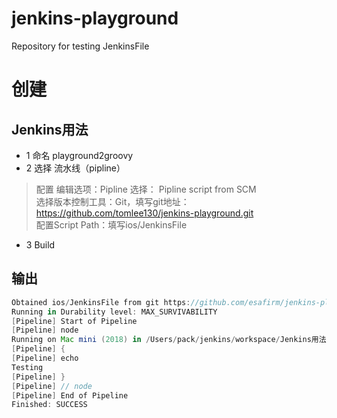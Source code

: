# jenkins-playground
Repository for testing JenkinsFile 

# 创建
## Jenkins用法 
*  1 命名 playground2groovy 
*  2 选择 流水线（pipline）
> 配置 编辑选项：Pipline 选择： Pipline script from SCM <br>
  选择版本控制工具：Git，填写git地址：https://github.com/tomlee130/jenkins-playground.git<br>
  配置Script Path：填写ios/JenkinsFile<br>
*  3 Build

## 输出
```groovy
Obtained ios/JenkinsFile from git https://github.com/esafirm/jenkins-playground.git
Running in Durability level: MAX_SURVIVABILITY
[Pipeline] Start of Pipeline
[Pipeline] node
Running on Mac mini (2018) in /Users/pack/jenkins/workspace/Jenkins用法/jenkins-playground
[Pipeline] {
[Pipeline] echo
Testing
[Pipeline] }
[Pipeline] // node
[Pipeline] End of Pipeline
Finished: SUCCESS
```
